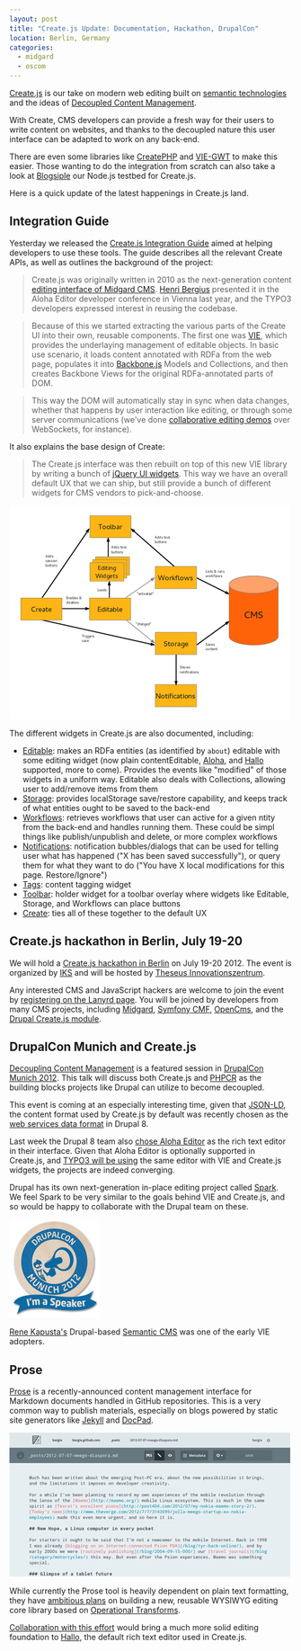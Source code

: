 ```yaml
---
layout: post
title: "Create.js Update: Documentation, Hackathon, DrupalCon"
location: Berlin, Germany
categories:
  - midgard
  - oscom
---
```

[Create.js](http://createjs.org) is our take on modern web editing built on [semantic technologies](http://viejs.org) and the ideas of [Decoupled Content Management](http://bergie.iki.fi/blog/decoupling_content_management/).

With Create, CMS developers can provide a fresh way for their users to write content on websites, and thanks to the decoupled nature this user interface can be adapted to work on any back-end.

There are even some libraries like [CreatePHP](https://github.com/flack/createphp) and [VIE-GWT](https://github.com/alkacon/vie-gwt/) to make this easier. Those wanting to do the integration from scratch can also take a look at [Blogsiple](https://github.com/bergie/blogsiple) our Node.js testbed for Create.js.

Here is a quick update of the latest happenings in Create.js land.

## Integration Guide

Yesterday we released the [Create.js Integration Guide](http://createjs.org/guide/) aimed at helping developers to use these tools. The guide describes all the relevant Create APIs, as well as outlines the background of the project:

> Create.js was originally written in 2010 as the next-generation content [editing interface of Midgard CMS](http://bergie.iki.fi/blog/introducing_the_midgard_create_user_interface/). [Henri Bergius](http://bergie.iki.fi) presented it in the Aloha Editor developer conference in Vienna last year, and the TYPO3 developers expressed interest in reusing the codebase.

> Because of this we started extracting the various parts of the Create UI into their own, reusable components. The first one was [VIE](http://viejs.org/), which provides the underlaying management of editable objects. In basic use scenario, it loads content annotated with RDFa from the web page, populates it into [Backbone.js](http://backbonejs.org/) Models and Collections, and then creates Backbone Views for the original RDFa-annotated parts of DOM.

> This way the DOM will automatically stay in sync when data changes, whether that happens by user interaction like editing, or through some server communications (we've done [collaborative editing demos](https://github.com/bergie/ViePalsu) over WebSockets, for instance).

It also explains the base design of Create:

> The Create.js interface was then rebuilt on top of this new VIE library by writing a bunch of [jQuery UI widgets](http://sebastian.germes.in/blog/2011/07/jquery-ui-widget-factory-v-1-8/). This way we have an overall default UX that we can ship, but still provide a bunch of different widgets for CMS vendors to pick-and-choose.

![Create.js structure](/files/createjs-structure-small.png)

The different widgets in Create.js are also documented, including:

* [Editable](http://createjs.org/guide/#editable): makes an RDFa entities (as identified by `about`) editable with some editing widget (now plain contentEditable, [Aloha](http://aloha-editor.org), and [Hallo](http://hallojs.org) supported, more to come). Provides the events like "modified" of those widgets in a uniform way. Editable also deals with Collections, allowing user to add/remove items from them
* [Storage](http://createjs.org/guide/#storage): provides localStorage save/restore capability, and keeps track of what entities ought to be saved to the back-end
* [Workflows](http://createjs.org/guide/#workflows): retrieves workflows that user can active for a given  ntity from the back-end and handles running them. These could be simpl  things like publish/unpublish and delete, or more complex workflows
* [Notifications](http://createjs.org/guide/#notifications): notification bubbles/dialogs that can be used for telling user what has happened ("X has been saved successfully"), or query them for what they want to do ("You have X local modifications for this page. Restore/Ignore")
* [Tags](http://createjs.org/guide/#tags): content tagging widget
* [Toolbar](http://createjs.org/guide/#toolbar): holder widget for a toolbar overlay where widgets like
Editable, Storage, and Workflows can place buttons
* [Create](http://createjs.org/guide/#create): ties all of these together to the default UX

## Create.js hackathon in Berlin, July 19-20

We will hold a [Create.js hackathon in Berlin](http://wiki.iks-project.eu/index.php/DevWorkshops/VieBerlin) on July 19-20 2012. The event is organized by [IKS](http://iks-project.eu/) and will be hosted by [Theseus Innovationszentrum](http://theseus-programm.de/de/tiz.php).

Any interested CMS and JavaScript hackers are welcome to join the event by [registering on the Lanyrd page](http://lanyrd.com/2012/createjs-hackathon-berlin/). You will be joined by developers from many CMS projects, including [Midgard](http://midgard-project.org/), [Symfony CMF](http://cmf.symfony.com/), [OpenCms](http://www.opencms.org/en/), and the [Drupal Create.js module](http://drupal.org/project/create).

## DrupalCon Munich and Create.js

[Decoupling Content Management](http://munich2012.drupal.org/program/sessions/decoupling-content-management) is a featured session in [DrupalCon Munich 2012](http://munich2012.drupal.org/). This talk will discuss both Create.js and [PHPCR](http://phpcr.github.com/) as the building blocks projects like Drupal can utilize to become decoupled.

This event is coming at an especially interesting time, given that [JSON-LD](http://json-ld.org/), the content format used by Create.js by default was recently chosen as the [web services data format](http://groups.drupal.org/node/237443) in Drupal 8.

Last week the Drupal 8 team also [chose Aloha Editor](https://drupal.org/node/1580210) as the rich text editor in their interface. Given that Aloha Editor is optionally supported in Create.js, and [TYPO3 will be using](http://typo3.org/news/article/typo3-phoenix-becomes-iks-early-adaptor/) the same editor with VIE and Create.js widgets, the projects are indeed converging.

Drupal has its own next-generation in-place editing project called [Spark](http://drupal.org/project/spark). We feel Spark to be very similar to the goals behind VIE and Create.js, and so would be happy to collaborate with the Drupal team on these.

![I'm a speaker](/files/drupalcon_2012_speaker.png)

[Rene Kapusta's](http://www.iks-project.eu/community/people/rene-kapusta) Drupal-based [Semantic CMS](http://semantic-cms.info/) was one of the early VIE adopters.

## Prose

[Prose](http://developmentseed.org/blog/2012/june/25/prose-a-content-editor-for-github/) is a recently-announced content management interface for Markdown documents handled in GitHub repositories. This is a very common way to publish materials, especially on blogs powered by static site generators like [Jekyll](http://jekyllrb.com/) and [DocPad](https://github.com/bevry/docpad).

![Editing my blog with Prose](/files/editing-blog-with-prose-small.png)

While currently the Prose tool is heavily dependent on plain text formatting, they have [ambitious plans](https://github.com/substance/surface/blob/master/README.md) on building a new, reusable WYSIWYG editing core library based on [Operational Transforms](http://en.wikipedia.org/wiki/Operational_transformation).

[Collaboration with this effort](https://github.com/bergie/hallo/issues/5) would bring a much more solid editing foundation to [Hallo](http://hallojs.org/), the default rich text editor used in Create.js.
